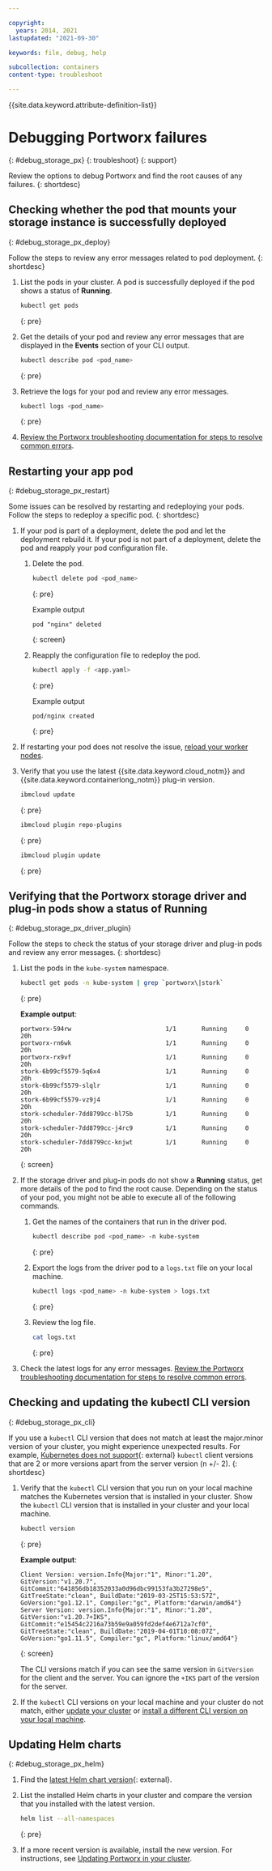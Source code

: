 ```yaml
---

copyright: 
  years: 2014, 2021
lastupdated: "2021-09-30"

keywords: file, debug, help

subcollection: containers
content-type: troubleshoot

---
```





{{site.data.keyword.attribute-definition-list}}


# Debugging Portworx failures
{: #debug_storage_px}
{: troubleshoot}
{: support}

Review the options to debug Portworx and find the root causes of any failures.
{: shortdesc}

## Checking whether the pod that mounts your storage instance is successfully deployed
{: #debug_storage_px_deploy}

Follow the steps to review any error messages related to pod deployment.
{: shortdesc}

1. List the pods in your cluster. A pod is successfully deployed if the pod shows a status of **Running**.

    ```sh
    kubectl get pods
    ```
    {: pre}

1. Get the details of your pod and review any error messages that are displayed in the **Events** section of your CLI output.

    ```sh
    kubectl describe pod <pod_name>
    ```
    {: pre}

1. Retrieve the logs for your pod and review any error messages.

    ```sh
    kubectl logs <pod_name>
    ```
    {: pre}

4. [Review the Portworx troubleshooting documentation for steps to resolve common errors](/docs/containers?topic=containers-cs_sitemap#sitemap_portworx_storage).  

## Restarting your app pod
{: #debug_storage_px_restart}

Some issues can be resolved by restarting and redeploying your pods. Follow the steps to redeploy a specific pod.
{: shortdesc}

1. If your pod is part of a deployment, delete the pod and let the deployment rebuild it. If your pod is not part of a deployment, delete the pod and reapply your pod configuration file.
    1. Delete the pod.
        ```sh
        kubectl delete pod <pod_name>
        ```
        {: pre}

        Example output
        ```
        pod "nginx" deleted
        ```
        {: screen}

    2. Reapply the configuration file to redeploy the pod.
        ```sh
        kubectl apply -f <app.yaml>
        ```
        {: pre}

        Example output
        ```
        pod/nginx created
        ```
        {: pre}

1. If restarting your pod does not resolve the issue, [reload your worker nodes](/docs/containers?topic=containers-kubernetes-service-cli#cs_worker_reload).

1. Verify that you use the latest {{site.data.keyword.cloud_notm}} and {{site.data.keyword.containerlong_notm}} plug-in version.

    ```sh
    ibmcloud update
    ```
    {: pre}

    ```sh
    ibmcloud plugin repo-plugins
    ```
    {: pre}

    ```sh
    ibmcloud plugin update
    ```
    {: pre}

## Verifying that the Portworx storage driver and plug-in pods show a status of **Running**
{: #debug_storage_px_driver_plugin}

Follow the steps to check the status of your storage driver and plug-in pods and review any error messages.
{: shortdesc}

1. List the pods in the `kube-system` namespace.
    ```sh
    kubectl get pods -n kube-system | grep `portworx\|stork` 
    ```
    {: pre}

    **Example output**:
    ```
    portworx-594rw                          1/1       Running     0          20h
    portworx-rn6wk                          1/1       Running     0          20h
    portworx-rx9vf                          1/1       Running     0          20h
    stork-6b99cf5579-5q6x4                  1/1       Running     0          20h
    stork-6b99cf5579-slqlr                  1/1       Running     0          20h
    stork-6b99cf5579-vz9j4                  1/1       Running     0          20h
    stork-scheduler-7dd8799cc-bl75b         1/1       Running     0          20h
    stork-scheduler-7dd8799cc-j4rc9         1/1       Running     0          20h
    stork-scheduler-7dd8799cc-knjwt         1/1       Running     0          20h
    ```
    {: screen}

1. If the storage driver and plug-in pods do not show a **Running** status, get more details of the pod to find the root cause. Depending on the status of your pod, you might not be able to execute all of the following commands.
    1. Get the names of the containers that run in the driver pod.
        ```sh
        kubectl describe pod <pod_name> -n kube-system 
        ```
        {: pre}

    2. Export the logs from the driver pod to a `logs.txt` file on your local machine. 
        ```sh
        kubectl logs <pod_name> -n kube-system > logs.txt
        ```
        {: pre}

    3. Review the log file.
        ```sh
        cat logs.txt
        ```
        {: pre} 

3. Check the latest logs for any error messages. [Review the Portworx troubleshooting documentation for steps to resolve common errors](/docs/containers?topic=containers-cs_sitemap#sitemap_portworx_storage).

## Checking and updating the kubectl CLI version
{: #debug_storage_px_cli}

If you use a `kubectl` CLI version that does not match at least the major.minor version of your cluster, you might experience unexpected results. For example, [Kubernetes does not support](https://kubernetes.io/releases/version-skew-policy/){: external} `kubectl` client versions that are 2 or more versions apart from the server version (n +/- 2).
{: shortdesc}

1. Verify that the `kubectl` CLI version that you run on your local machine matches the Kubernetes version that is installed in your cluster. Show the `kubectl` CLI version that is installed in your cluster and your local machine.
    ```sh
    kubectl version
    ```
    {: pre}

    **Example output**:
    ```
    Client Version: version.Info{Major:"1", Minor:"1.20", GitVersion:"v1.20.7", GitCommit:"641856db18352033a0d96dbc99153fa3b27298e5", GitTreeState:"clean", BuildDate:"2019-03-25T15:53:57Z", GoVersion:"go1.12.1", Compiler:"gc", Platform:"darwin/amd64"}
    Server Version: version.Info{Major:"1", Minor:"1.20", GitVersion:"v1.20.7+IKS", GitCommit:"e15454c2216a73b59e9a059fd2def4e6712a7cf0", GitTreeState:"clean", BuildDate:"2019-04-01T10:08:07Z", GoVersion:"go1.11.5", Compiler:"gc", Platform:"linux/amd64"}
    ```   
    {: screen}

    The CLI versions match if you can see the same version in `GitVersion` for the client and the server. You can ignore the `+IKS` part of the version for the server.

2. If the `kubectl` CLI versions on your local machine and your cluster do not match, either [update your cluster](/docs/containers?topic=containers-update) or [install a different CLI version on your local machine](/docs/containers?topic=containers-cs_cli_install#kubectl).

## Updating Helm charts
{: #debug_storage_px_helm}

1. Find the [latest Helm chart version](https://github.com/IBM/charts/tree/master/community/portworx){: external}.

2. List the installed Helm charts in your cluster and compare the version that you installed with the latest version.

    ```sh
    helm list --all-namespaces
    ```
    {: pre}


3. If a more recent version is available, install the new version. For instructions, see [Updating Portworx in your cluster](/docs/containers?topic=containers-portworx#update_portworx).





